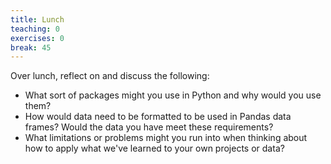 ```yaml
---
title: Lunch
teaching: 0
exercises: 0
break: 45
---
```


Over lunch, reflect on and discuss the following:

- What sort of packages might you use in Python and why would you use them?
- How would data need to be formatted to be used in Pandas data frames? Would the data you have meet these requirements?
- What limitations or problems might you run into when thinking about how to apply what we've learned to your own projects or data?


